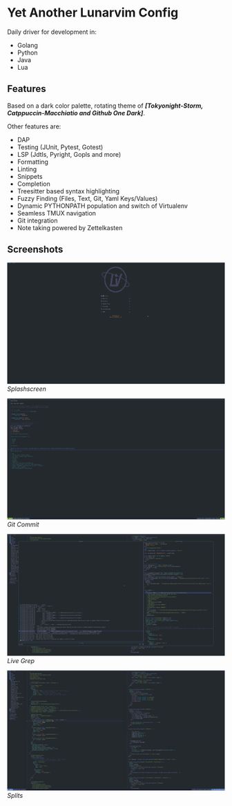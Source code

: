 # Yet Another Lunarvim Config

Daily driver for development in:

- Golang
- Python
- Java
- Lua

## Features

Based on a dark color palette, rotating theme of ***[Tokyonight-Storm, Catppuccin-Macchiatio and Github One Dark]***.

Other features are:

- DAP
- Testing (JUnit, Pytest, Gotest)
- LSP (Jdtls, Pyright, Gopls and more)
- Formatting
- Linting
- Snippets
- Completion
- Treesitter based syntax highlighting
- Fuzzy Finding (Files, Text, Git, Yaml Keys/Values)
- Dynamic PYTHONPATH population and switch of Virtualenv
- Seamless TMUX navigation
- Git integration
- Note taking powered by Zettelkasten

## Screenshots

![Splashscreen](./resources/splashscreen.png)
*Splashscreen*

![Git Commit](./resources/gitcommit.png)
*Git Commit*

![Live Grep](./resources/liveGrep.png)
*Live Grep*

![Splits](./resources/splits.png)
*Splits*
